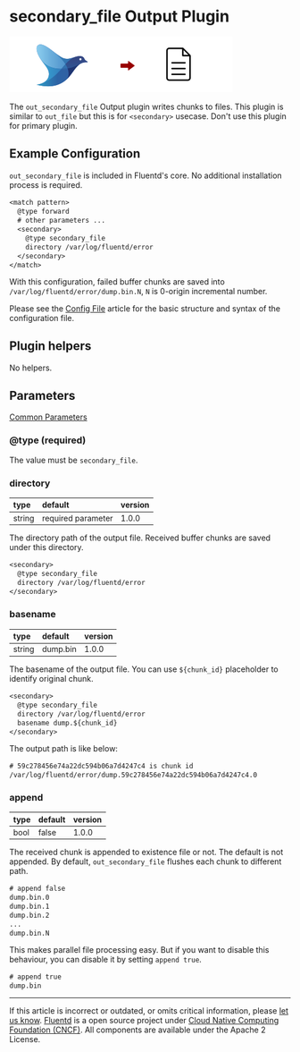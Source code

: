 # secondary\_file Output Plugin

![](/images/plugins/output/file.png)

The `out_secondary_file` Output plugin writes chunks to files.
This plugin is similar to `out_file` but this is for `<secondary>` usecase.
Don't use this plugin for primary plugin.

## Example Configuration

`out_secondary_file` is included in Fluentd's core. No additional installation
process is required.

```
<match pattern>
  @type forward
  # other parameters ...
  <secondary>
    @type secondary_file
    directory /var/log/fluentd/error
  </secondary>
</match>
```

With this configuration, failed buffer chunks are saved into `/var/log/fluentd/error/dump.bin.N`,
`N` is 0-origin incremental number.

Please see the [Config File](/configuration/config-file.md) article for the basic
structure and syntax of the configuration file. 

## Plugin helpers

No helpers.


## Parameters

[Common Parameters](/configuration/plugin-common-parameters.md)


### @type (required)

The value must be `secondary_file`.


### directory

| type   | default            | version |
|:-------|:-------------------|:--------|
| string | required parameter | 1.0.0   |

The directory path of the output file.
Received buffer chunks are saved under this directory.

```
<secondary>
  @type secondary_file
  directory /var/log/fluentd/error
</secondary>
```


### basename

| type   | default    | version |
|:-------|:-----------|:--------|
| string | dump.bin   | 1.0.0   |

The basename of the output file.
You can use `${chunk_id}` placeholder to identify original chunk.

```
<secondary>
  @type secondary_file
  directory /var/log/fluentd/error
  basename dump.${chunk_id}
</secondary>
```

The output path is like below:

```
# 59c278456e74a22dc594b06a7d4247c4 is chunk id
/var/log/fluentd/error/dump.59c278456e74a22dc594b06a7d4247c4.0
```


### append

| type | default | version |
|:-----|:--------|:--------|
| bool | false   | 1.0.0   |

The received chunk is appended to existence file or not. The default is
not appended. By default, `out_secondary_file` flushes each chunk to different
path.

```
# append false
dump.bin.0
dump.bin.1
dump.bin.2
...
dump.bin.N
```

This makes parallel file processing easy. But if you want to disable
this behaviour, you can disable it by setting `append true`.

```
# append true
dump.bin
```

------------------------------------------------------------------------

If this article is incorrect or outdated, or omits critical information, please [let us know](https://github.com/fluent/fluentd-docs-gitbook/issues?state=open).
[Fluentd](http://www.fluentd.org/) is a open source project under [Cloud Native Computing Foundation (CNCF)](https://cncf.io/). All components are available under the Apache 2 License.
